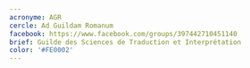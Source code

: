 ```yaml
---
acronyme: AGR
cercle: Ad Guildam Romanum
facebook: https://www.facebook.com/groups/397442710451140
brief: Guilde des Sciences de Traduction et Interprétation
color: '#FE0002'
---
```

